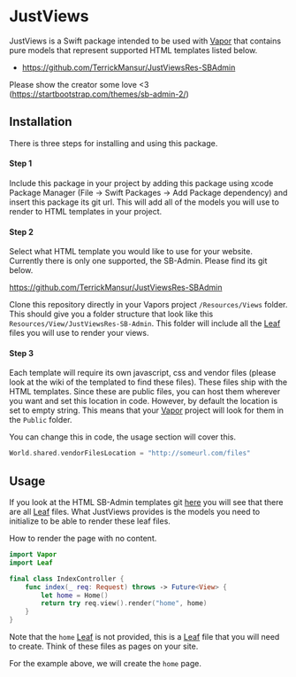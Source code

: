 # JustViews

JustViews is a Swift package intended to be used with [Vapor](https://vapor.codes/) that contains pure models that represent supported HTML templates listed below.

- https://github.com/TerrickMansur/JustViewsRes-SBAdmin

Please show the creator some love <3 (https://startbootstrap.com/themes/sb-admin-2/)

## Installation

There is three steps for installing and using this package. 

#### Step 1
Include this package in your project by adding this package using xcode Package Manager (File -> Swift Packages -> Add Package dependency) and insert this package its git url. This will add all of the models you will use to render to HTML templates in your project.

#### Step 2
Select what HTML template you would like to use for your website. Currently there is only one supported, the SB-Admin. Please find its git below.

https://github.com/TerrickMansur/JustViewsRes-SBAdmin

Clone this repository directly in your Vapors project `/Resources/Views` folder. This should give you a folder structure that look like this `Resources/View/JustViewsRes-SB-Admin`. This folder will include all the [Leaf](https://docs.vapor.codes/3.0/leaf/getting-started/) files you will use to render your views.

#### Step 3
Each template will require its own javascript, css and vendor files (please look at the wiki of the templated to find these files). These files ship with the HTML templates. Since these are public files, you can host them wherever you want and set this location in code. However, by default the location is set to empty string. This means that your [Vapor](https://vapor.codes/) project will look for them in the `Public` folder. 

You can change this in code, the usage section will cover this.

```Swift
World.shared.vendorFilesLocation = "http://someurl.com/files"
```

## Usage

If you look at the HTML SB-Admin templates git [here](https://github.com/TerrickMansur/JustViewsRes-SBAdmin) you will see that there are all [Leaf](https://docs.vapor.codes/3.0/leaf/getting-started/) files. What JustViews provides is the models you need to initialize to be able to render these leaf files. 

How to render the page with no content. 

```Swift
import Vapor
import Leaf

final class IndexController {
    func index(_ req: Request) throws -> Future<View> {
        let home = Home()
        return try req.view().render("home", home)
    }
}
```

Note that the `home` [Leaf](https://docs.vapor.codes/3.0/leaf/getting-started/) is not provided, this is a [Leaf](https://docs.vapor.codes/3.0/leaf/getting-started/) file that you will need to create. Think of these files as pages on your site. 

For the example above, we will create the `home` page.

```Leaf

```

